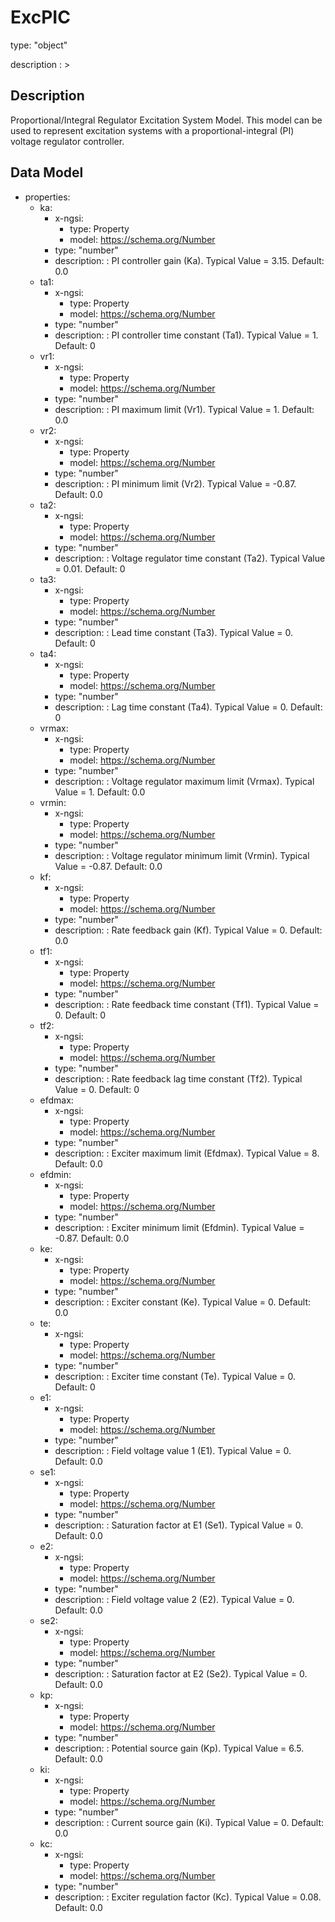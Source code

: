 # ExcPIC
type: "object"
description : >
## Description
Proportional/Integral Regulator Excitation System Model.  This model can be used to represent excitation systems with a proportional-integral (PI) voltage regulator controller.

## Data Model
  - properties:
    - ka:
      - x-ngsi:
        - type: Property
        - model: https://schema.org/Number
      - type: "number"
      - description: : PI controller gain (Ka).  Typical Value = 3.15. Default: 0.0
    - ta1:
      - x-ngsi:
        - type: Property
        - model: https://schema.org/Number
      - type: "number"
      - description: : PI controller time constant (Ta1).  Typical Value = 1. Default: 0
    - vr1:
      - x-ngsi:
        - type: Property
        - model: https://schema.org/Number
      - type: "number"
      - description: : PI maximum limit (Vr1).  Typical Value = 1. Default: 0.0
    - vr2:
      - x-ngsi:
        - type: Property
        - model: https://schema.org/Number
      - type: "number"
      - description: : PI minimum limit (Vr2).  Typical Value = -0.87. Default: 0.0
    - ta2:
      - x-ngsi:
        - type: Property
        - model: https://schema.org/Number
      - type: "number"
      - description: : Voltage regulator time constant (Ta2).  Typical Value = 0.01. Default: 0
    - ta3:
      - x-ngsi:
        - type: Property
        - model: https://schema.org/Number
      - type: "number"
      - description: : Lead time constant (Ta3).  Typical Value = 0. Default: 0
    - ta4:
      - x-ngsi:
        - type: Property
        - model: https://schema.org/Number
      - type: "number"
      - description: : Lag time constant (Ta4).  Typical Value = 0. Default: 0
    - vrmax:
      - x-ngsi:
        - type: Property
        - model: https://schema.org/Number
      - type: "number"
      - description: : Voltage regulator maximum limit (Vrmax).  Typical Value = 1. Default: 0.0
    - vrmin:
      - x-ngsi:
        - type: Property
        - model: https://schema.org/Number
      - type: "number"
      - description: : Voltage regulator minimum limit (Vrmin).  Typical Value = -0.87. Default: 0.0
    - kf:
      - x-ngsi:
        - type: Property
        - model: https://schema.org/Number
      - type: "number"
      - description: : Rate feedback gain (Kf).  Typical Value = 0. Default: 0.0
    - tf1:
      - x-ngsi:
        - type: Property
        - model: https://schema.org/Number
      - type: "number"
      - description: : Rate feedback time constant (Tf1).  Typical Value = 0. Default: 0
    - tf2:
      - x-ngsi:
        - type: Property
        - model: https://schema.org/Number
      - type: "number"
      - description: : Rate feedback lag time constant (Tf2).  Typical Value = 0. Default: 0
    - efdmax:
      - x-ngsi:
        - type: Property
        - model: https://schema.org/Number
      - type: "number"
      - description: : Exciter maximum limit (Efdmax).  Typical Value = 8. Default: 0.0
    - efdmin:
      - x-ngsi:
        - type: Property
        - model: https://schema.org/Number
      - type: "number"
      - description: : Exciter minimum limit (Efdmin).  Typical Value = -0.87. Default: 0.0
    - ke:
      - x-ngsi:
        - type: Property
        - model: https://schema.org/Number
      - type: "number"
      - description: : Exciter constant (Ke).  Typical Value = 0. Default: 0.0
    - te:
      - x-ngsi:
        - type: Property
        - model: https://schema.org/Number
      - type: "number"
      - description: : Exciter time constant (Te).  Typical Value = 0. Default: 0
    - e1:
      - x-ngsi:
        - type: Property
        - model: https://schema.org/Number
      - type: "number"
      - description: : Field voltage value 1 (E1).  Typical Value = 0. Default: 0.0
    - se1:
      - x-ngsi:
        - type: Property
        - model: https://schema.org/Number
      - type: "number"
      - description: : Saturation factor at E1 (Se1).  Typical Value = 0. Default: 0.0
    - e2:
      - x-ngsi:
        - type: Property
        - model: https://schema.org/Number
      - type: "number"
      - description: : Field voltage value 2 (E2).  Typical Value = 0. Default: 0.0
    - se2:
      - x-ngsi:
        - type: Property
        - model: https://schema.org/Number
      - type: "number"
      - description: : Saturation factor at E2 (Se2).  Typical Value = 0. Default: 0.0
    - kp:
      - x-ngsi:
        - type: Property
        - model: https://schema.org/Number
      - type: "number"
      - description: : Potential source gain (Kp).  Typical Value = 6.5. Default: 0.0
    - ki:
      - x-ngsi:
        - type: Property
        - model: https://schema.org/Number
      - type: "number"
      - description: : Current source gain (Ki).  Typical Value = 0. Default: 0.0
    - kc:
      - x-ngsi:
        - type: Property
        - model: https://schema.org/Number
      - type: "number"
      - description: : Exciter regulation factor (Kc).  Typical Value = 0.08. Default: 0.0
